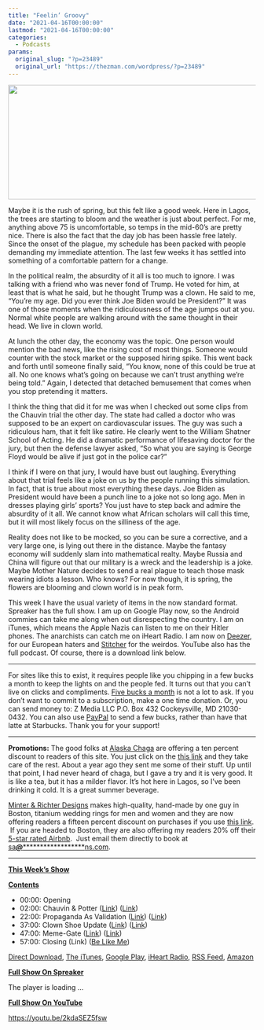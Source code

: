 ```yaml
---
title: "Feelin’ Groovy"
date: "2021-04-16T00:00:00"
lastmod: "2021-04-16T00:00:00"
categories:
  - Podcasts
params:
  original_slug: "?p=23489"
  original_url: "https://thezman.com/wordpress/?p=23489"
---
```


[<img
src="http://thezman.com/wordpress/wp-content/uploads/2018/01/Power-Hour.png"
decoding="async" width="600" height="233" />](http://thezman.com/wordpress/wp-content/uploads/2018/01/Power-Hour.png)

Maybe it is the rush of spring, but this felt like a good week. Here in
Lagos, the trees are starting to bloom and the weather is just about
perfect. For me, anything above 75 is uncomfortable, so temps in the
mid-60’s are pretty nice. There is also the fact that the day job has
been hassle free lately. Since the onset of the plague, my schedule has
been packed with people demanding my immediate attention. The last few
weeks it has settled into something of a comfortable pattern for a
change.

In the political realm, the absurdity of it all is too much to ignore. I
was talking with a friend who was never fond of Trump. He voted for him,
at least that is what he said, but he thought Trump was a clown. He said
to me, “You’re my age. Did you ever think Joe Biden would be President?”
It was one of those moments when the ridiculousness of the age jumps out
at you. Normal white people are walking around with the same thought in
their head. We live in clown world.

At lunch the other day, the economy was the topic. One person would
mention the bad news, like the rising cost of most things. Someone would
counter with the stock market or the supposed hiring spike. This went
back and forth until someone finally said, “You know, none of this could
be true at all. No one knows what’s going on because we can’t trust
anything we’re being told.” Again, I detected that detached bemusement
that comes when you stop pretending it matters.

I think the thing that did it for me was when I checked out some clips
from the Chauvin trial the other day. The state had called a doctor who
was supposed to be an expert on cardiovascular issues. The guy was such
a ridiculous ham, that it felt like satire. He clearly went to the
William Shatner School of Acting. He did a dramatic performance of
lifesaving doctor for the jury, but then the defense lawyer asked, “So
what you are saying is George Floyd would be alive if just got in the
police car?”

I think if I were on that jury, I would have bust out laughing.
Everything about that trial feels like a joke on us by the people
running this simulation. In fact, that is true about most everything
these days. Joe Biden as President would have been a punch line to a
joke not so long ago. Men in dresses playing girls’ sports? You just
have to step back and admire the absurdity of it all. We cannot know
what African scholars will call this time, but it will most likely focus
on the silliness of the age.

Reality does not like to be mocked, so you can be sure a corrective, and
a very large one, is lying out there in the distance. Maybe the fantasy
economy will suddenly slam into mathematical realty. Maybe Russia and
China will figure out that our military is a wreck and the leadership is
a joke. Maybe Mother Nature decides to send a real plague to teach those
mask wearing idiots a lesson. Who knows? For now though, it is spring,
the flowers are blooming and clown world is in peak form.

This week I have the usual variety of items in the now standard format.
Spreaker has the full show. I am up on Google Play now, so the Android
commies can take me along when out disrespecting the country. I am on
iTunes, which means the Apple Nazis can listen to me on their Hitler
phones. The anarchists can catch me on iHeart Radio. I am now on
<a href="https://www.deezer.com/show/623032" rel="noopener noreferrer"
target="_blank">Deezer</a>, for our European haters and <a
href="https://www.stitcher.com/podcast/the-z-blog-power-hour?refid=stpr"
rel="noopener noreferrer" target="_blank">Stitcher</a> for the weirdos.
YouTube also has the full podcast. Of course, there is a download link
below.

------------------------------------------------------------------------

For sites like this to exist, it requires people like you chipping in a
few bucks a month to keep the lights on and the people fed. It turns out
that you can’t live on clicks and compliments.
<a href="https://www.subscribestar.com/the-z-blog"
rel="noopener noreferrer" target="_blank">Five bucks a month</a> is not
a lot to ask. If you don’t want to commit to a subscription, make a one
time donation. Or, you can send money to: Z Media LLC P.O. Box 432
Cockeysville, MD 21030-0432. You can also use <a
href="https://www.paypal.com/cgi-bin/webscr?cmd=_s-xclick&amp;hosted_button_id=UDAS2Q8JYA6CN&amp;source=url"
rel="noopener noreferrer" target="_blank">PayPal</a> to send a few
bucks, rather than have that latte at Starbucks. Thank you for your
support!

------------------------------------------------------------------------

**Promotions:** The good folks at
<a href="https://alaskachaga.us/" rel="noopener noreferrer"
target="_blank">Alaska Chaga</a> are offering a ten percent discount to
readers of this site. You just click on the
<a href="https://alaskachaga.us/discount/ZMAN" rel="noopener noreferrer"
target="_blank">this link</a> and they take care of the rest. About a
year ago they sent me some of their stuff. Up until that point, I had
never heard of chaga, but I gave a try and it is very good. It is like a
tea, but it has a milder flavor. It’s hot here in Lagos, so I’ve been
drinking it cold. It is a great summer beverage.

<a href="https://www.minterandrichterdesigns.com/"
rel="noreferrer nofollow noopener" target="_blank">Minter &amp; Richter
Designs</a> makes high-quality, hand-made by one guy in Boston, titanium
wedding rings for men and women and they are now offering readers a
fifteen percent discount on purchases if you use
<a href="https://www.minterandrichterdesigns.com/discount/ZMAN"
rel="noreferrer nofollow noopener" target="_blank">this link</a>. 
 <span class="highlight"><span class="colour"><span class="font"><span class="size">If
you are headed to Boston, they are also offering my readers 20% off
their <a
href="https://www.airbnb.com/users/7988017/listings?user_id=7988017&amp;s=3"
rel="noopener noreferrer" target="_blank">5-star rated Airbnb</a>.  Just
email them directly to book at
<a href="mailto:sa***@*********************ns.com"
data-original-string="HBlCrCocPdMdeCLDaynfXg==cb7H45pEV+q52suHYsdc7Vqy6C7ikRfuIsc7b7vqJHr6jqPZlJ+Oy/gsipPMhWKIYC1"><span
class="apbct-email-encoder"
data-original-string="TgBk8Y8Hl1vkXOnNuw6AHA==cb7rvqkfwqsbet+qNj2jtXQt4MQamdjIIery2pS87xQHgj7Xwz8otk+zm4wzODb/2sp"
title="This contact has been encoded by Anti-Spam by CleanTalk. Click to decode. To finish the decoding make sure that JavaScript is enabled in your browser.">sa<span
class="apbct-blur">***</span>@<span
class="apbct-blur">*********************</span>ns.com</span></a>.</span></span></span></span>

------------------------------------------------------------------------

**<u>This Week’s Show</u>**

**<u>Contents</u>**

-   00:00: Opening
-   02:00: Chauvin & Potter
    (<a href="https://www.revisor.mn.gov/statutes/cite/609.205"
    rel="noopener" target="_blank">Link</a>)
    (<a href="https://www.revisor.mn.gov/statutes/cite/609.19" rel="noopener"
    target="_blank">Link</a>)
-   22:00: Propaganda As Validation
    (<a href="https://archive.is/cn9lE#selection-3047.0-3059.84"
    rel="noopener" target="_blank">Link</a>) (<a
    href="https://www.csis.org/analysis/military-police-and-rise-terrorism-united-states"
    rel="noopener" target="_blank">Link</a>)
-   37:00: Clown Shoe Update (<a
    href="https://reason.com/2021/04/12/overcriminalization-killed-daunte-wright-police-shooting-brooklyn-center-minnesota-air-freshener/"
    rel="noopener" target="_blank">Link</a>) (<a
    href="https://ucr.fbi.gov/crime-in-the-u.s/2018/crime-in-the-u.s.-2018/tables/table-43"
    rel="noopener" target="_blank">Link</a>)
-   47:00: Meme-Gate (<a
    href="https://www.politico.com/news/2021/04/12/whatsapp-chat-matt-gaetz-joel-greenberg-480962"
    rel="noopener" target="_blank">Link</a>) (<a
    href="https://www.zerohedge.com/political/greenwald-due-process-adult-sexual-morality-and-case-rep-matt-gaetz"
    rel="noopener" target="_blank">Link</a>)
-   57:00: Closing (Link) ([Be Like
    Me](https://www.minterandrichterdesigns.com/products/the-man-they-call-z-titanium-mokume-gane-mens-wedding-ring?_pos=1&_sid=bdaf5cbe8&_ss=r))

<a href="https://api.spreaker.com/v2/episodes/44357384/download.mp3"
rel="noopener" target="_blank">Direct Download</a>, <a
href="https://itunes.apple.com/us/podcast/the-z-blog-power-hour/id1262799640?mt=2"
rel="noopener noreferrer" target="_blank">The iTunes</a>, <a
href="https://podcasts.google.com/?feed=aHR0cHM6Ly93d3cuc3ByZWFrZXIuY29tL3Nob3cvMjU4OTY1Ny9lcGlzb2Rlcy9mZWVk"
rel="noopener noreferrer" target="_blank">Google Play</a>, <a href="https://www.iheart.com/podcast/the-z-blog-power-hour-29246491/"
rel="noopener noreferrer" target="_blank">iHeart Radio,</a>
<a href="https://www.spreaker.com/show/2589657/episodes/feed"
rel="noopener noreferrer" target="_blank">RSS Feed</a>, <a
href="https://music.amazon.com/podcasts/0d8bc343-742c-40fe-95c8-616ccf4cf1fa/The-Z-Blog-Power-Hour"
rel="noopener noreferrer" target="_blank">Amazon</a>

**<u>Full Show On Spreaker</u>**

The player is loading ...

<span class="widget_spinner dark"></span>

**<u>Full Show On YouTube</u>**

https://youtu.be/2kdaSEZ5fsw
